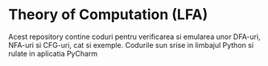 # Theory of Computation (LFA)
Acest repository contine coduri pentru verificarea si emularea unor DFA-uri, NFA-uri si CFG-uri, cat si exemple. Codurile sun srise in limbajul Python si rulate in aplicatia PyCharm
